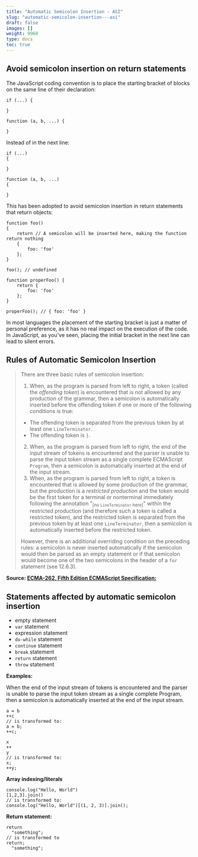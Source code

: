 ```yaml
---
title: "Automatic Semicolon Insertion - ASI"
slug: "automatic-semicolon-insertion---asi"
draft: false
images: []
weight: 9960
type: docs
toc: true
---
```


## Avoid semicolon insertion on return statements
The JavaScript coding convention is to place the starting bracket of blocks on the same line of their declaration:

    if (...) {
    
    }

    function (a, b, ...) {

    }

   Instead of in the next line:

    if (...)
    {

    }

    function (a, b, ...) 
    {

    }

    

This has been adopted to avoid semicolon insertion in return statements that return objects:

    function foo() 
    {
        return // A semicolon will be inserted here, making the function return nothing
        {
            foo: 'foo'
        };
    }

    foo(); // undefined

    function properFoo() {
        return {
            foo: 'foo'
        };
    }

    properFoo(); // { foo: 'foo' }

In most languages the placement of the starting bracket is just a matter of personal preference, as it has no real impact on the execution of the code. In JavaScript, as you've seen, placing the initial bracket in the next line can lead to silent errors.


## Rules of Automatic Semicolon Insertion
> 
> There are three basic rules of semicolon insertion:
>
> 1. When, as the program is parsed from left to right, a token (called the *offending token*) is encountered that is not allowed by any production of the grammar, then a semicolon is automatically inserted before the offending token if one or more of the following conditions is true:
>   * The offending token is separated from the previous token by at least one `LineTerminator`.
>   * The offending token is `}`.
> 2. When, as the program is parsed from left to right, the end of the input stream of tokens is encountered and the parser is unable to parse the input token stream as a single complete ECMAScript `Program`, then a semicolon is automatically inserted at the end of the input stream.
> 3. When, as the program is parsed from left to right, a token is encountered that is allowed by some production of the grammar, but the production is a *restricted production* and the token would be the first token for a terminal or nonterminal immediately following the annotation "<sub>[no `LineTerminator` here]</sub>" within the restricted production (and therefore such a token is called a restricted token), and the restricted token is separated from the previous token by at least one `LineTerminator`, then a semicolon is automatically inserted before the restricted token.
>
> However, there is an additional overriding condition on  the preceding rules: a semicolon is never inserted automatically if the semicolon would then be parsed as an empty statement or if that semicolon would become one of the two semicolons in the header of a `for` statement (see 12.6.3).

**Source: [ECMA-262, Fifth Edition ECMAScript Specification:][1]**


  [1]: http://www.ecma-international.org/publications/standards/Ecma-262.htm

## Statements affected by automatic semicolon insertion
 - empty statement 
 - `var` statement 
 - expression statement 
 - `do-while` statement
 - `continue` statement 
 - `break` statement 
 - `return` statement 
 - `throw` statement

**Examples:**

When the end of the input stream of tokens is encountered and the parser is unable to parse the input token stream as a single complete Program, then a semicolon is automatically inserted at the end of the input stream.

    a = b
    ++c
    // is transformed to:
    a = b;
    ++c;

<!-- -->

    x
    ++
    y
    // is transformed to:
    x;
    ++y;

**Array indexing/literals**

    console.log("Hello, World")
    [1,2,3].join()
    // is transformed to:
    console.log("Hello, World")[(1, 2, 3)].join();

**Return statement:**

    return 
      "something";
    // is transformed to
    return;
      "something";


